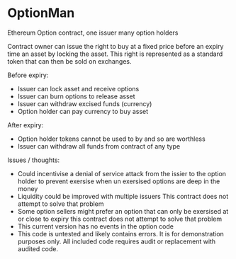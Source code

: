 # OptionMan

Ethereum Option contract, one issuer many option holders

Contract owner can issue the right to buy at a fixed price before an expiry time an asset by locking the asset. 
This right is represented as a standard token that can then be sold on exchanges.

Before expiry:
- Issuer can lock asset and receive options
- Issuer can burn options to release asset
- Issuer can withdraw excised funds (currency)
- Option holder can pay currency to buy asset

After expiry:
- Option holder tokens cannot be used to by and so are worthless
- Issuer can withdraw all funds from contract of any type


Issues / thoughts:
- Could incentivise a denial of service attack from the issier to the option holder to prevent exersise when un exersised options are deep in the money
- Liquidity could be improved with multiple issuers This contract does not attempt to solve that problem
- Some option sellers might prefer an option that can only be exersised at or close to expiry this contract does not attempt to solve that problem 
- This current version has no events in the option code
- This code is untested and likely contains errors. It is for demonstration purposes only. All included code requires audit or replacement with audited code. 